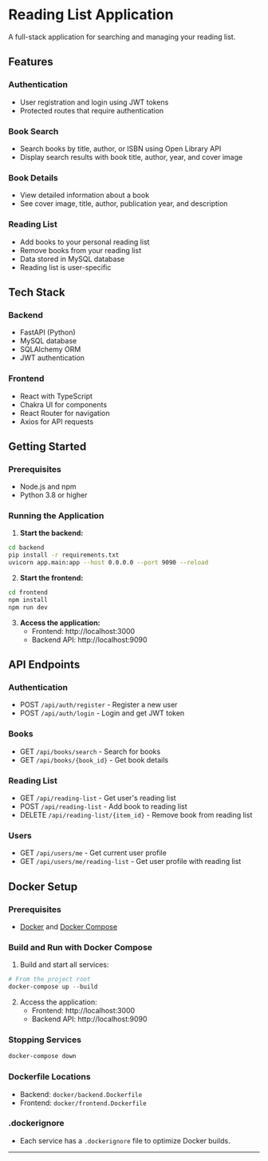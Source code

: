 # Reading List Application

A full-stack application for searching and managing your reading list.

## Features

### Authentication
- User registration and login using JWT tokens
- Protected routes that require authentication

### Book Search
- Search books by title, author, or ISBN using Open Library API
- Display search results with book title, author, year, and cover image

### Book Details
- View detailed information about a book
- See cover image, title, author, publication year, and description

### Reading List
- Add books to your personal reading list
- Remove books from your reading list
- Data stored in MySQL database
- Reading list is user-specific

## Tech Stack

### Backend
- FastAPI (Python)
- MySQL database
- SQLAlchemy ORM
- JWT authentication

### Frontend
- React with TypeScript
- Chakra UI for components
- React Router for navigation
- Axios for API requests

## Getting Started

### Prerequisites
- Node.js and npm
- Python 3.8 or higher


### Running the Application

1. **Start the backend:**

```bash
cd backend
pip install -r requirements.txt
uvicorn app.main:app --host 0.0.0.0 --port 9090 --reload
```

2. **Start the frontend:**

```bash
cd frontend
npm install
npm run dev
```

3. **Access the application:**
   - Frontend: http://localhost:3000
   - Backend API: http://localhost:9090

## API Endpoints

### Authentication
- POST `/api/auth/register` - Register a new user
- POST `/api/auth/login` - Login and get JWT token

### Books
- GET `/api/books/search` - Search for books
- GET `/api/books/{book_id}` - Get book details

### Reading List
- GET `/api/reading-list` - Get user's reading list
- POST `/api/reading-list` - Add book to reading list
- DELETE `/api/reading-list/{item_id}` - Remove book from reading list

### Users
- GET `/api/users/me` - Get current user profile
- GET `/api/users/me/reading-list` - Get user profile with reading list

## Docker Setup

### Prerequisites
- [Docker](https://www.docker.com/get-started) and [Docker Compose](https://docs.docker.com/compose/install/)

### Build and Run with Docker Compose

1. Build and start all services:

```powershell
# From the project root
docker-compose up --build
```

2. Access the application:
   - Frontend: http://localhost:3000
   - Backend API: http://localhost:9090

### Stopping Services

```powershell
docker-compose down
```

### Dockerfile Locations
- Backend: `docker/backend.Dockerfile`
- Frontend: `docker/frontend.Dockerfile`

### .dockerignore
- Each service has a `.dockerignore` file to optimize Docker builds.

---